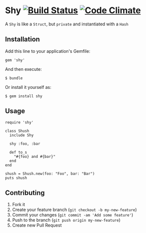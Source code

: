 # Shy [![Build Status](https://travis-ci.org/hiremaga/shy.png)](https://travis-ci.org/hiremaga/shy) [![Code Climate](https://codeclimate.com/github/hiremaga/shy.png)](https://codeclimate.com/github/hiremaga/shy)

A `Shy` is like a `Struct`, but `private` and instantiated with a `Hash`

## Installation

Add this line to your application's Gemfile:

	gem 'shy'

And then execute:

	$ bundle

Or install it yourself as:

	$ gem install shy

## Usage

	require 'shy'
	
	class Shush
	  include Shy

	  shy :foo, :bar

	  def to_s
	    "#{foo} and #{bar}"
	  end
	end
	
	shush = Shush.new(foo: "Foo", bar: "Bar")
	puts shush

## Contributing

1. Fork it
2. Create your feature branch (`git checkout -b my-new-feature`)
3. Commit your changes (`git commit -am 'Add some feature'`)
4. Push to the branch (`git push origin my-new-feature`)
5. Create new Pull Request
